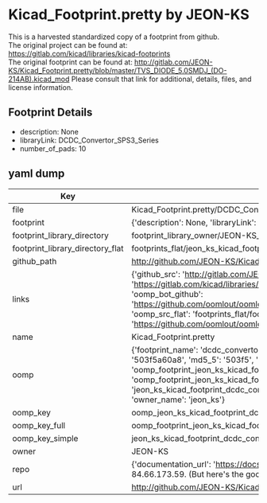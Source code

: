 # Kicad_Footprint.pretty by JEON-KS  
This is a harvested standardized copy of a footprint from github.  
The original project can be found at:  
https://gitlab.com/kicad/libraries/kicad-footprints  
The original footprint can be found at:
http://gitlab.com/JEON-KS/Kicad_Footprint.pretty/blob/master/TVS_DIODE_5.0SMDJ_(DO-214AB).kicad_mod
Please consult that link for additional, details, files, and license information.  
## Footprint Details
* description: None  
* libraryLink: DCDC_Convertor_SPS3_Series  
* number_of_pads: 10  
## yaml dump  
| Key | Value |  
| --- | --- |  
| file | Kicad_Footprint.pretty/DCDC_Convertor_SPS3_Series.kicad_mod |  
| footprint | {'description': None, 'libraryLink': 'DCDC_Convertor_SPS3_Series', 'number_of_pads': 10} |  
| footprint_library_directory | footprint_library_owner/JEON-KS_Kicad_Footprint.pretty |  
| footprint_library_directory_flat | footprints_flat/jeon_ks_kicad_footprint_dcdc_convertor_sps3_series/working |  
| github_path | http://github.com/JEON-KS/Kicad_Footprint.pretty/blob/master/DCDC_Convertor_SPS3_Series.kicad_mod |  
| links | {'github_src': 'http://gitlab.com/JEON-KS/Kicad_Footprint.pretty/blob/master/TVS_DIODE_5.0SMDJ_(DO-214AB).kicad_mod', 'github_src_repo': 'https://gitlab.com/kicad/libraries/kicad-footprints', 'oomp_bot': 'footprints/jeon_ks_kicad_footprint_dcdc_convertor_sps3_series/working', 'oomp_bot_github': 'https://github.com/oomlout/oomlout_oomp_footprint_bot/tree/main/footprints/jeon_ks_kicad_footprint_dcdc_convertor_sps3_series/working', 'oomp_src_flat': 'footprints_flat/footprints_flat/jeon_ks_kicad_footprint_dcdc_convertor_sps3_series/working', 'oomp_src_flat_github': 'https://github.com/oomlout/oomlout_oomp_footprint_src/tree/main/footprints_flat/jeon_ks_kicad_footprint_dcdc_convertor_sps3_series/working'} |  
| name | Kicad_Footprint.pretty |  
| oomp | {'footprint_name': 'dcdc_convertor_sps3_series', 'library_name': 'kicad_footprint', 'md5': '503f5a60a8c92b892d68b399a8f2bb62', 'md5_10': '503f5a60a8', 'md5_5': '503f5', 'md5_6': '503f5a', 'oomp_key': 'oomp_jeon_ks_kicad_footprint_dcdc_convertor_sps3_series', 'oomp_key_extra': 'oomp_footprint_jeon_ks_kicad_footprint_dcdc_convertor_sps3_series', 'oomp_key_full': 'oomp_footprint_jeon_ks_kicad_footprint_dcdc_convertor_sps3_series_503f5a', 'oomp_key_simple': 'jeon_ks_kicad_footprint_dcdc_convertor_sps3_series', 'original_filename': 'Kicad_Footprint.pretty/DCDC_Convertor_SPS3_Series.kicad_mod', 'owner_name': 'jeon_ks'} |  
| oomp_key | oomp_jeon_ks_kicad_footprint_dcdc_convertor_sps3_series |  
| oomp_key_full | oomp_footprint_jeon_ks_kicad_footprint_dcdc_convertor_sps3_series |  
| oomp_key_simple | jeon_ks_kicad_footprint_dcdc_convertor_sps3_series |  
| owner | JEON-KS |  
| repo | {'documentation_url': 'https://docs.github.com/rest/overview/resources-in-the-rest-api#rate-limiting', 'message': "API rate limit exceeded for 84.66.173.59. (But here's the good news: Authenticated requests get a higher rate limit. Check out the documentation for more details.)"} |  
| url | http://github.com/JEON-KS/Kicad_Footprint.pretty |  

